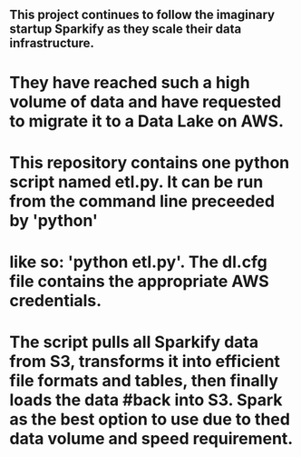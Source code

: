 ## This project continues to follow the imaginary startup Sparkify as they scale their data infrastructure.
# They have reached such a high volume of data and have requested to migrate it to a Data Lake on AWS.

# This repository contains one python script named etl.py. It can be run from the command line preceeded by 'python'
# like so: 'python etl.py'. The dl.cfg file contains the appropriate AWS credentials.

# The script pulls all Sparkify data from S3, transforms it into efficient file formats and tables, then finally loads the data #back into S3. Spark as the best option to use due to thed data volume and speed requirement.